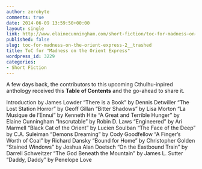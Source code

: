 ```yaml
---
author: zerobyte
comments: true
date: 2014-06-09 13:59:50+00:00
layout: single
link: http://www.elainecunningham.com/short-fiction/toc-for-madness-on-the-orient-express-2__trashed/
published: false
slug: toc-for-madness-on-the-orient-express-2__trashed
title: ToC for "Madness on the Orient Express"
wordpress_id: 3229
categories:
- Short Fiction
---
```


A few days back, the contributors to this upcoming Cthulhu-inpired anthology received this **Table of Contents** and the go-ahead to share it.


Introduction by James Lowder
“There is a Book” by Dennis Detwiller
“The Lost Station Horror” by Geoff Gillan
“Bitter Shadows” by Lisa Morton
“La Musique de l’Ennui” by Kenneth Hite
“A Great and Terrible Hunger” by Elaine Cunningham
“Inscrutable” by Robin D. Laws
“Engineered” by Ari Marmell
“Black Cat of the Orient” by Lucien Soulban
“The Face of the Deep” by C.A. Suleiman
“Demons Dreaming” by Cody Goodfellow
“A Finger’s Worth of Coal” by Richard Dansky
“Bound for Home” by Christopher Golden
“Stained Windows” by Joshua Alan Doetsch
“On the Eastbound Train” by Darrell Schweitzer
“The God Beneath the Mountain” by James L. Sutter
“Daddy, Daddy” by Penelope Love
